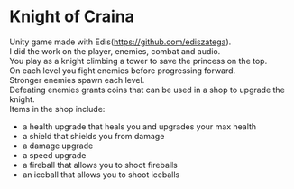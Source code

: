 # Knight of Craina

Unity game made with Edis(https://github.com/ediszatega).<br>
I did the work on the player, enemies, combat and audio.<br>
You play as a knight climbing a tower to save the princess on the top.<br>
On each level you fight enemies before progressing forward.<br>
Stronger enemies spawn each level.<br>
Defeating enemies grants coins that can be used in a shop to upgrade the knight.<br>
Items in the shop include:<br>
- a health upgrade that heals you and upgrades your max health<br>
- a shield that shields you from damage<br>
- a damage upgrade<br>
- a speed upgrade<br>
- a fireball that allows you to shoot fireballs<br>
- an iceball that allows you to shoot iceballs<br>
